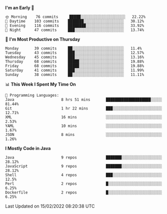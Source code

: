 <!--START_SECTION:waka-->
**I'm an Early 🐤** 

```text
🌞 Morning    76 commits     █████░░░░░░░░░░░░░░░░░░░░   22.22% 
🌆 Daytime    103 commits    ███████░░░░░░░░░░░░░░░░░░   30.12% 
🌃 Evening    116 commits    ████████░░░░░░░░░░░░░░░░░   33.92% 
🌙 Night      47 commits     ███░░░░░░░░░░░░░░░░░░░░░░   13.74%

```
📅 **I'm Most Productive on Thursday** 

```text
Monday       39 commits     ██░░░░░░░░░░░░░░░░░░░░░░░   11.4% 
Tuesday      43 commits     ███░░░░░░░░░░░░░░░░░░░░░░   12.57% 
Wednesday    45 commits     ███░░░░░░░░░░░░░░░░░░░░░░   13.16% 
Thursday     68 commits     █████░░░░░░░░░░░░░░░░░░░░   19.88% 
Friday       68 commits     █████░░░░░░░░░░░░░░░░░░░░   19.88% 
Saturday     41 commits     ███░░░░░░░░░░░░░░░░░░░░░░   11.99% 
Sunday       38 commits     ██░░░░░░░░░░░░░░░░░░░░░░░   11.11%

```


📊 **This Week I Spent My Time On** 

```text
💬 Programming Languages: 
Java                     8 hrs 51 mins       ████████████████████░░░░░   81.44% 
Git                      1 hr 22 mins        ███░░░░░░░░░░░░░░░░░░░░░░   12.71% 
XML                      16 mins             ░░░░░░░░░░░░░░░░░░░░░░░░░   2.53% 
YAML                     10 mins             ░░░░░░░░░░░░░░░░░░░░░░░░░   1.67% 
JSON                     8 mins              ░░░░░░░░░░░░░░░░░░░░░░░░░   1.26%

```

**I Mostly Code in Java** 

```text
Java                     9 repos             ███████░░░░░░░░░░░░░░░░░░   28.12% 
JavaScript               9 repos             ███████░░░░░░░░░░░░░░░░░░   28.12% 
Shell                    4 repos             ███░░░░░░░░░░░░░░░░░░░░░░   12.5% 
Perl                     2 repos             █░░░░░░░░░░░░░░░░░░░░░░░░   6.25% 
Dockerfile               2 repos             █░░░░░░░░░░░░░░░░░░░░░░░░   6.25%

```



 Last Updated on 15/02/2022 08:20:38 UTC
<!--END_SECTION:waka-->

